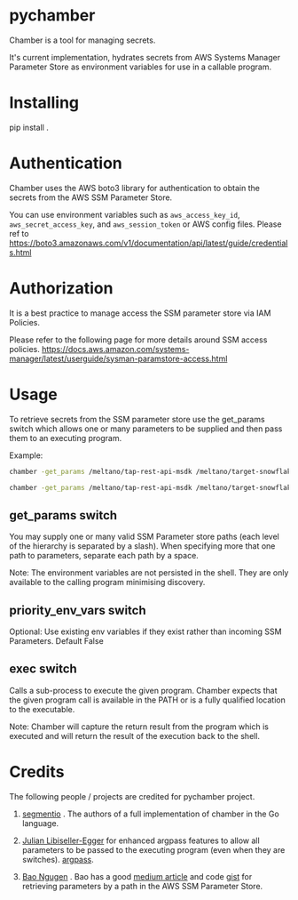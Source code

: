 # pychamber
Chamber is a tool for managing secrets.

It's current implementation, hydrates secrets from AWS Systems Manager Parameter Store as environment variables for use in a callable program.

# Installing

pip install .

# Authentication

Chamber uses the AWS boto3 library for authentication to obtain the secrets from the AWS SSM Parameter Store.

You can use environment variables such as `aws_access_key_id`, `aws_secret_access_key`, and `aws_session_token` or AWS config files. Please ref to https://boto3.amazonaws.com/v1/documentation/api/latest/guide/credentials.html 

# Authorization
It is a best practice to manage access the SSM parameter store via IAM Policies.

Please refer to the following page for more details around SSM access policies.
https://docs.aws.amazon.com/systems-manager/latest/userguide/sysman-paramstore-access.html

# Usage

To retrieve secrets from the SSM parameter store use the get_params switch which allows one or many parameters to be supplied and then pass them to an executing program.

Example:

```bash
chamber -get_params /meltano/tap-rest-api-msdk /meltano/target-snowflake -exec meltano run tap-rest-api-msdk target-snowflake

chamber -get_params /meltano/tap-rest-api-msdk /meltano/target-snowflake -priority_env_vars -exec meltano run tap-rest-api-msdk target-snowflake
```

## get_params switch
You may supply one or many valid SSM Parameter store paths (each level of the hierarchy is separated by a slash).
When specifying more that one path to parameters, separate each path by a space.

Note: The environment variables are not persisted in the shell. They are only available to the calling program minimising discovery.

## priority_env_vars switch
Optional: Use existing env variables if they exist rather than incoming SSM Parameters. Default False

## exec switch
Calls a sub-process to execute the given program. Chamber expects that the given program call is available in the PATH or is a fully qualified location to the executable.

Note: Chamber will capture the return result from the program which is executed and will return the result of the execution back to the shell.

# Credits

The following people / projects are credited for pychamber project.

1. [segmentio](https://github.com/segmentio/chamber) . The authors of a full implementation of chamber in the Go language.

2. [Julian Libiseller-Egger](https://github.com/julibeg) for enhanced argpass features to allow all parameters to be passed to the executing program (even when they are switches). [argpass](https://github.com/julibeg/argpass).

3. [Bao Ngugen](https://github.com/nqbao) . Bao has a good [medium article](https://nqbao.medium.com/how-to-use-aws-ssm-parameter-store-easily-in-python-94fda04fea84) and code [gist](https://gist.github.com/nqbao/9a9c22298a76584249501b74410b8475) for retrieving parameters by a path in the AWS SSM Parameter Store.
